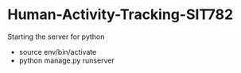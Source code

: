 # Human-Activity-Tracking-SIT782



Starting the server for python 

 - source env/bin/activate
 - python manage.py runserver